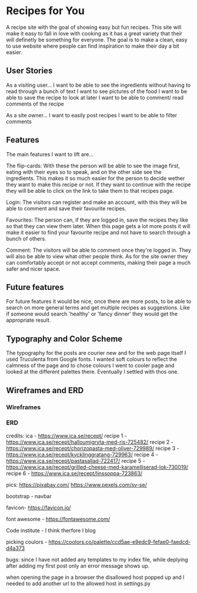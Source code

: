 # Recipes for You

A recipe site with the goal of showing easy but fun recipes. This site will make it easy to fall in love with cooking as it has a great variety that their will definetly be something for everyone. The goal is to make a clean, easy to use website where people can find inspiration to make their day a bit easier.

## User Stories

As a visiting user...
I want to be able to see the ingredients without having to read through a bunch of text
I want to see pictures of the food
I want to be able to save the recipe to look at later
I want to be able to comment/ read comments of the recipe

As a site owner...
I want to easily post recipes
I want to be able to filter comments

## Features

The main features I want to lift are... 

The flip-cards:
With these the person will be able to see the image first, eating with their eyes so to speak, and on the other side see the ingredients. This makes it so much easier for the person to decide wether they want to make this recipe or not. If they want to continue with the recipe they will be able to click on the link to take them to that recipes page.

Login:
The visitors can register and make an account, with this they will be able to comment and save their favourite recipes.

Favourites:
The person can, if they are logged in, save the recipes they like so that they can view them later. When this page gets a lot more posts it will make it easier to find your favourite recipe and not have to search through a bunch of others. 

Comment:
The visitors will be able to comment once they're logged in. They will also be able to view what other people think. As for the site owner they can comfortably accept or not accept comments, making their page a much safer and nicer space.

## Future features

For future features it would be nice, once there are more posts, to be able to search on more general terms and get multiple recipes as suggestions. Like if someone would search 'healthy' or 'fancy dinner' they would get the appropriate result.

## Typography and Color Scheme

The typography for the posts are courier new and for the web page itself I used Truculenta from Google fonts. I wanted soft colours to reflect the calmness of the page and to chose colours I went to cooler page and looked at the different palettes there. Eventually I settled with thos one.

## Wireframes and ERD

### Wireframes

### ERD



credits: ica - https://www.ica.se/recept/
recipe 1 - https://www.ica.se/recept/halloumigryta-med-ris-725482/
recipe 2 - https://www.ica.se/recept/chorizopasta-med-oliver-729989/
recipe 3 - https://www.ica.se/recept/kycklinggratang-729963/
recipe 4 - https://www.ica.se/recept/pastasallad-722417/
recipe 5 - https://www.ica.se/recept/grilled-cheese-med-karamelliserad-lok-730019/
recipe 6 - https://www.ica.se/recept/linssoppa-723863/

pics:
https://pixabay.com/
https://www.pexels.com/sv-se/

bootstrap - navbar

favicon- https://favicon.io/

font awesome - https://fontawesome.com/

Code institute - I think therfore I blog

picking coulors - https://coolors.co/palette/ccd5ae-e9edc9-fefae0-faedcd-d4a373


bugs:
since I have not added any templates to my index file, while deplying after adding my first post only an error message shows up.

when opening the page in a browser the disallowed host popped up and I needed to add another url to the allowed host in settings.py